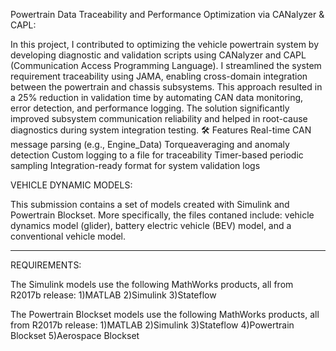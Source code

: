 Powertrain Data Traceability and Performance Optimization via CANalyzer & CAPL:


In this project, I contributed to optimizing the vehicle powertrain system by developing diagnostic and validation scripts using CANalyzer and CAPL (Communication Access Programming Language). I streamlined the system requirement traceability using JAMA, enabling cross-domain integration between the powertrain and chassis subsystems. This approach resulted in a 25% reduction in validation time by automating CAN data monitoring, error detection, and performance logging. The solution significantly improved subsystem communication reliability and helped in root-cause diagnostics during system integration testing.
🛠️ Features 
Real-time CAN message parsing (e.g., Engine_Data)
Torqueaveraging and anomaly detection
Custom logging to a file for traceability
Timer-based periodic sampling
Integration-ready format for system validation logs




VEHICLE DYNAMIC MODELS:

This submission contains a set of models created with Simulink and Powertrain Blockset.
More specifically, the files contaned include: vehicle dynamics model (glider), battery 
electric vehicle (BEV) model, and a conventional vehicle model.

-----------------------------------------------------------------------------------------------

REQUIREMENTS:

The Simulink models use the following MathWorks products, all from R2017b release:
1)MATLAB
2)Simulink
3)Stateflow

The Powertrain Blockset models use the following MathWorks products, all from R2017b release:
1)MATLAB
2)Simulink
3)Stateflow
4)Powertrain Blockset
5)Aerospace Blockset

